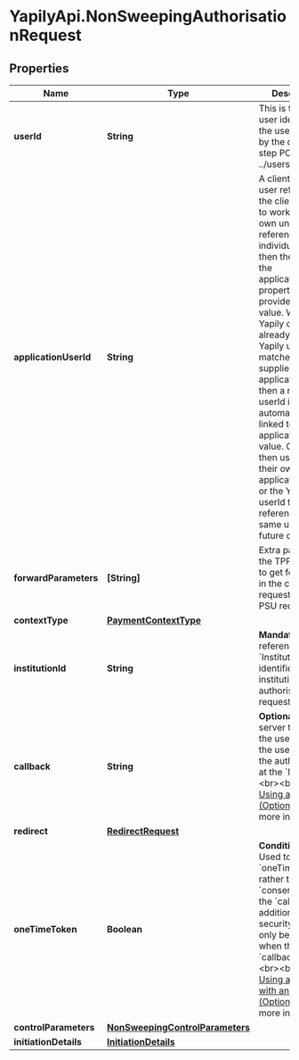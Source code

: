 # YapilyApi.NonSweepingAuthorisationRequest

## Properties

Name | Type | Description | Notes
------------ | ------------- | ------------- | -------------
**userId** | **String** | This is the Yapily user identifier for the user returned by the create user step POST ../users | [optional] 
**applicationUserId** | **String** | A client&#39;s own user reference. If the client wants to work with their own unique references for individual PSUs then they can use the applicationUserId property to provide that value. Where Yapily does not already have a Yapily userId that matches the supplied applicationUserId, then a new Yapily userId is created automatically and linked to the applicationUserId value.  Clients can then use either their own applicationUserId or the Yapily userId to reference the same user in future calls. | [optional] 
**forwardParameters** | **[String]** | Extra parameters the TPP may want to get forwarded in the callback request after the PSU redirect. | [optional] 
**contextType** | [**PaymentContextType**](PaymentContextType.md) |  | [optional] 
**institutionId** | **String** | __Mandatory__. The reference to the &#x60;Institution&#x60; which identifies which institution the authorisation request is sent to. | 
**callback** | **String** | __Optional__. The server to redirect the user to after the user complete the authorisation at the &#x60;Institution&#x60;. &lt;br&gt;&lt;br&gt;See [Using a callback (Optional)](https://docs.yapily.com/knowledge/callback_url/#using-a-callback-optional) for more information. | [optional] 
**redirect** | [**RedirectRequest**](RedirectRequest.md) |  | [optional] 
**oneTimeToken** | **Boolean** | __Conditional__. Used to receive a &#x60;oneTimeToken&#x60; rather than a &#x60;consentToken&#x60; at the &#x60;callback&#x60; for additional security. This can only be used when the &#x60;callback&#x60; is set. &lt;br&gt;&lt;br&gt;See [Using a callback with an OTT (Optional)](https://docs.yapily.com/knowledge/callback_url/#using-a-callback-with-an-ott-optional) for more information. | [optional] 
**controlParameters** | [**NonSweepingControlParameters**](NonSweepingControlParameters.md) |  | 
**initiationDetails** | [**InitiationDetails**](InitiationDetails.md) |  | 


